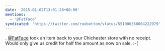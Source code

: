 ```yaml
---
date: '2015-01-02T13:01:28+00:00'
mentions:
  - '@FatFace'
syndicated: 'https://twitter.com/roobottom/status/551006360004222979'
---
```

. [@FatFace](https://twitter.com/@FatFace) took an item back to your Chichester store with no receipt. Would only give us credit for half the amount as now on sale. :-(
